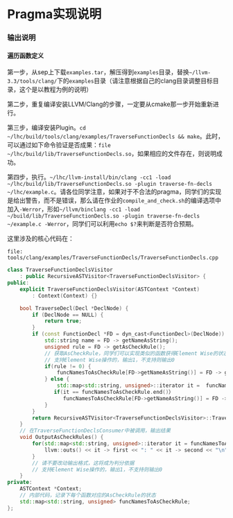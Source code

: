 # Pragma实现说明

### 输出说明

#### 遍历函数定义

第一步，从sep上下载`examples.tar`，解压得到`examples`目录，替换`~/llvm-3.3/tools/clang/`下的`examples`目录（请注意根据自己的clang目录调整目标目录，这个是以教程为例的说明）

第二步，重复编译安装LLVM/Clang的步骤，一定要从cmake那一步开始重新进行。

第三步，编译安装Plugin。`cd ~/lhc/build/tools/clang/examples/TraverseFunctionDecls && make`。此时，可以通过如下命令验证是否成果：`file ~/lhc/build/lib/TraverseFunctionDecls.so`，如果相应的文件存在，则说明成功。

第四步，执行。`~/lhc/llvm-install/bin/clang -cc1 -load ~/lhc/build/lib/TraverseFunctionDecls.so -plugin traverse-fn-decls ~/lhc/example.c`。请各位同学注意，如果对于不合法的pragma，同学们的实现是给出警告，而不是错误，那么请在作业的`compile_and_check.sh`的编译选项中加入`-Werror`，形如`~/llvm/binclang -cc1 -load ~/build/lib/TraverseFunctionDecls.so -plugin traverse-fn-decls ~/example.c -Werror`，同学们可以利用`echo $?`来判断是否符合预期。

这里涉及的核心代码在：

`file: tools/clang/examples/TraverseFunctionDecls/TraverseFunctionDecls.cpp`

```c++
class TraverseFunctionDeclsVisitor
    : public RecursiveASTVisitor<TraverseFunctionDeclsVisitor> {
public:
    explicit TraverseFunctionDeclsVisitor(ASTContext *Context)
        : Context(Context) {}

    bool TraverseDecl(Decl *DeclNode) {
        if (DeclNode == NULL) {
            return true;
        }
        if (const FunctionDecl *FD = dyn_cast<FunctionDecl>(DeclNode)) {
            std::string name = FD -> getNameAsString();
            unsigned rule = FD -> getAsCheckRule();
            // 获取AsCheckRule，同学们可以实现类似的函数获得Element Wise的状态
            // 支持Element Wise操作的，输出1，不支持则输出0
            if(rule != 0) {
                funcNamesToAsCheckRule[FD->getNameAsString()] = FD -> getAsCheckRule();
            } else {
                std::map<std::string, unsigned>::iterator it = 	funcNamesToAsCheckRule.find(name);
               if(it == funcNamesToAsCheckRule.end()）
                  funcNamesToAsCheckRule[FD->getNameAsString()] = FD -> getAsCheckRule();
            }
        }
        return RecursiveASTVisitor<TraverseFunctionDeclsVisitor>::TraverseDecl(DeclNode);
    }
    // 在TraverseFunctionDeclsConsumer中被调用，输出结果
    void OutputAsCheckRules() {
        for(std::map<std::string, unsigned>::iterator it = funcNamesToAsCheckRule.begin(); it != funcNamesToAsCheckRule.end(); ++it) {
            llvm::outs() << it -> first << ": " << it -> second << "\n";
        }
        // 请不要改动输出格式，这将成为判分依据
        // 支持Element Wise操作的，输出1，不支持则输出0
    }
private:
    ASTContext *Context;
    // 内部代码，记录下每个函数对应的AsCheckRule的状态
    std::map<std::string, unsigned> funcNamesToAsCheckRule;
};
```

